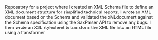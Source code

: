 Reposatory for a project where I created an XML Schema file to define an XML document structure for simplified technical reports. I wrote an XML document based on the Schema and validated the xMLdocument against the Schema specification using the SaxParser API to remove any bugs. I then wrote an XSL stylesheet to transform the XML file into an HTML file using a transformer.

